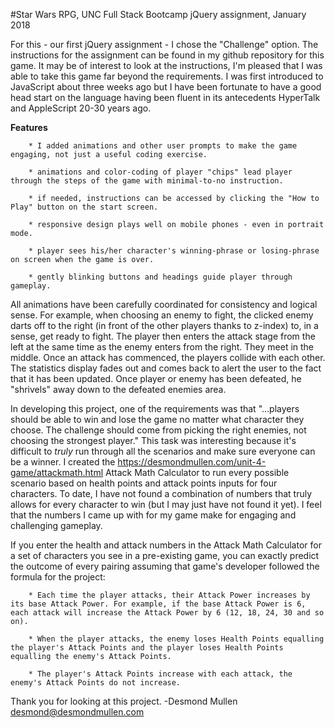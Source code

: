 #Star Wars RPG, UNC Full Stack Bootcamp jQuery assignment, January 2018

For this - our first jQuery assignment - I chose the "Challenge" option. The instructions for the assignment can be found in my github repository for this game. It may be of interest to look at the instructions, I'm pleased that I was able to take this game far beyond the requirements. I was first introduced to JavaScript about three weeks ago but I have been fortunate to have a good head start on the language having been fluent in its antecedents HyperTalk and AppleScript 20-30 years ago.

**Features**

        * I added animations and other user prompts to make the game engaging, not just a useful coding exercise.

        * animations and color-coding of player "chips" lead player through the steps of the game with minimal-to-no instruction.

        * if needed, instructions can be accessed by clicking the "How to Play" button on the start screen.

        * responsive design plays well on mobile phones - even in portrait mode.

        * player sees his/her character's winning-phrase or losing-phrase on screen when the game is over.

        * gently blinking buttons and headings guide player through gameplay.

All animations have been carefully coordinated for consistency and logical sense. For example, when choosing an enemy to fight, the clicked enemy darts off to the right (in front of the other players thanks to z-index) to, in a sense, get ready to fight. The player then enters the attack stage from the left at the same time as the enemy enters from the right. They meet in the middle. Once an attack has commenced, the players collide with each other. The statistics display fades out and comes back to alert the user to the fact that it has been updated. Once player or enemy has been defeated, he "shrivels" away down to the defeated enemies area.

In developing this project, one of the requirements was that "...players should be able to win and lose the game no matter what character they choose. The challenge should come from picking the right enemies, not choosing the strongest player." This task was interesting because it's difficult to *truly* run through all the scenarios and make sure everyone can be a winner. I created the https://desmondmullen.com/unit-4-game/attackmath.html Attack Math Calculator to run every possible scenario based on health points and attack points inputs for four characters. To date, I have not found a combination of numbers that truly allows for every character to win (but I may just have not found it yet). I feel that the numbers I came up with for my game make for engaging and challenging gameplay.

If you enter the health and attack numbers in the Attack Math Calculator for a set of characters you see in a pre-existing game, you can exactly predict the outcome of every pairing assuming that game's developer followed the formula for the project:

        * Each time the player attacks, their Attack Power increases by its base Attack Power. For example, if the base Attack Power is 6, each attack will increase the Attack Power by 6 (12, 18, 24, 30 and so on).

        * When the player attacks, the enemy loses Health Points equalling the player's Attack Points and the player loses Health Points equalling the enemy's Attack Points.
        
        * The player's Attack Points increase with each attack, the enemy's Attack Points do not increase.

Thank you for looking at this project.
-Desmond Mullen desmond@desmondmullen.com